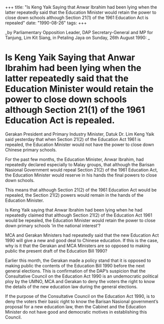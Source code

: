 +++ 
title: "Is Keng Yaik Saying that Anwar  Ibrahim had been lying when the latter repeatedly said that the Education Minister  would retain the power to close down schools although Section 21(1) of the 1961 Education Act is repealed"
date: "1990-08-26"
tags:
+++

_by Parliamentary Opposition Leader, DAP Secretary-General and MP for Tanjung, Lim Kit Siang, in Petaling Jaya on Sunday, 26th August  1990: _

# Is Keng Yaik Saying that Anwar  Ibrahim had been lying when the latter repeatedly said that the Education Minister  would retain the power to close down schools although Section 21(1) of the 1961 Education Act is repealed.

Gerakan President and Primary Industry Minister, Datuk Dr. Lim Keng Yaik said yesterday that when Section 21(2) of the Education Act 1961 is repealed, the Education Minister would not have the power to close down Chinese primary schools. </u>

For the past few months, the Education Minister, Anwar Ibrahim, had repeatedly declared especially to    Malay groups, that although the Barisan Nasional Government would repeal Section 21(2) of the 1961 Education Act, the Education Minister would reserve in his hands the final powers to close down schools. 

This means that although Section 21(2) of the 1961 Education Act would be repealed, the Section 21(2) powers would remain in the hands of the Education Minister.

Is Keng Yaik saying that Anwar Ibrahim had been lying when he had repeatedly claimed that although Section 21(2) of the Education Act 1961 would be repealed, the Education Minister would retain the power to close down primary schools ‘in the national interest’?

MCA and Gerakan Ministers had repeatedly said that the new Education Act 1990 will give a new and good deal to Chinese education. If this is the case, why is it that the Gerakan and MCA Ministers are so    opposed to making public the present draft of the Education Bill 1990?

Earlier this month, the Gerakan made a policy stand that it is opposed to making public the contents of 
the Education Bill 1990 before the next general elections. This is confirmation of the DAP’s suspicion that the Consultative Council on the Education Act 1990 is an undemocratic political ploy by the UMNO, MCA and Gerakan to deny the voters the right to know the details of the new education law during the general elections.

If the purpose of the Consultative Council on the Education Act 1990, is to deny the voters their basic right to know the Barisan Nasional government’s proposal for a new education law, then the Cabinet    and the Education Minister do not have good and democratic motives in establishing this Council.
 
